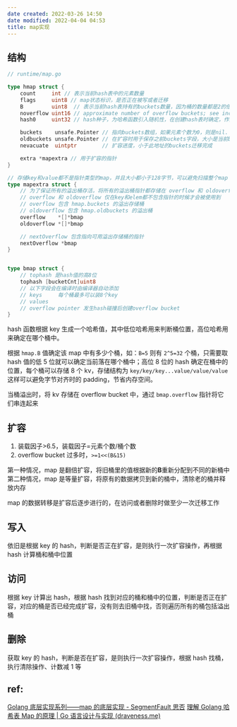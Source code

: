 ```yaml
---
date created: 2022-03-26 14:50
date modified: 2022-04-04 04:53
title: map实现
---
```

## 结构
```go
// runtime/map.go

type hmap struct {
	count     int // 表示当前hash表中的元素数量
	flags     uint8	// map状态标识，是否正在被写或者迁移
	B         uint8  // 表示当前hash表持有的buckets数量，因为桶的数量都是2的倍数，所以存储对数，len(buckets) == 2^B
	noverflow uint16 // approximate number of overflow buckets; see incrnoverflow for details
	hash0     uint32 // hash种子，为哈希函数引入随机性，在创建hash表时确定，作为hash函数的参数传入

	buckets    unsafe.Pointer // 指向buckets数组，如果元素个数为0，则是nil.
	oldbuckets unsafe.Pointer // 在扩容时用于保存之前buckets字段，大小是当前buckets的一半
	nevacuate  uintptr        // 扩容进度，小于此地址的buckets迁移完成

	extra *mapextra // 用于扩容的指针
}

// 存储key和value都不是指针类型的map，并且大小都小于128字节，可以避免扫描整个map
type mapextra struct {
	// 为了保证所有的溢出桶存活，将所有的溢出桶指针都存储在 overflow 和 oldoverflow 中
	// overflow 和 oldoverflow 仅在key和elem都不包含指针的时候才会被使用到
	// overflow 包含 hmap.buckets 的溢出存储桶
	// oldoverflow 包含 hmap.oldbuckets 的溢出桶
	overflow    *[]*bmap
	oldoverflow *[]*bmap

	// nextOverflow 包含指向可用溢出存储桶的指针
	nextOverflow *bmap
}


type bmap struct {
	// tophash 是hash值的高8位
	tophash [bucketCnt]uint8
	// 以下字段会在编译时由编译器自动添加
	// keys 	每个桶最多可以装8个key
	// values 	
	// overflow pointer 发生hash碰撞后创建overflow bucket
}
```

hash 函数根据 key 生成一个哈希值，其中低位哈希用来判断桶位置，高位哈希用来确定在哪个桶中。

根据 `hmap.B` 值确定该 map 中有多少个桶，如：`B=5` 则有 `2^5=32` 个桶，只需要取 hash 值的低 5 位就可以确定当前落在哪个桶中；高位 8 位的 hash 确定在桶中的位置，每个桶可以存储 8 个 kv，存储结构为 `key/key/key...value/value/value` 这样可以避免字节对齐时的 padding，节省内存空间。

当桶溢出时，将 kv 存储在 overflow bucket 中，通过 `bmap.overflow` 指针将它们串连起来

## 扩容
1. 装载因子\>6.5，装载因子=元素个数/桶个数
2. overflow bucket 过多时，`>=1<<(B&15)`

第一种情况，map 是翻倍扩容，将旧桶里的值根据新的**B**重新分配到不同的新桶中
第二种情况，map 是等量扩容，将原有的数据拷贝到新的桶中，清除老的桶并释放内存

map 的数据转移是扩容后逐步进行的，在访问或者删除时做至少一次迁移工作

## 写入
依旧是根据 key 的 hash，判断是否正在扩容，是则执行一次扩容操作，再根据 hash 计算桶和桶中位置

## 访问
根据 key 计算出 hash，根据 hash 找到对应的桶和桶中的位置，判断是否正在扩容，对应的桶是否已经完成扩容，没有则去旧桶中找，否则遍历所有的桶包括溢出桶

## 删除
获取 key 的 hash，判断是否在扩容，是则执行一次扩容操作，根据 hash 找桶，执行清除操作、计数减 1 等


## ref:
[Golang 底层实现系列——map 的底层实现 - SegmentFault 思否](https://segmentfault.com/a/1190000040269520)
[理解 Golang 哈希表 Map 的原理 | Go 语言设计与实现 (draveness.me)](https://draveness.me/golang/docs/part2-foundation/ch03-datastructure/golang-hashmap/#33-%E5%93%88%E5%B8%8C%E8%A1%A8)
